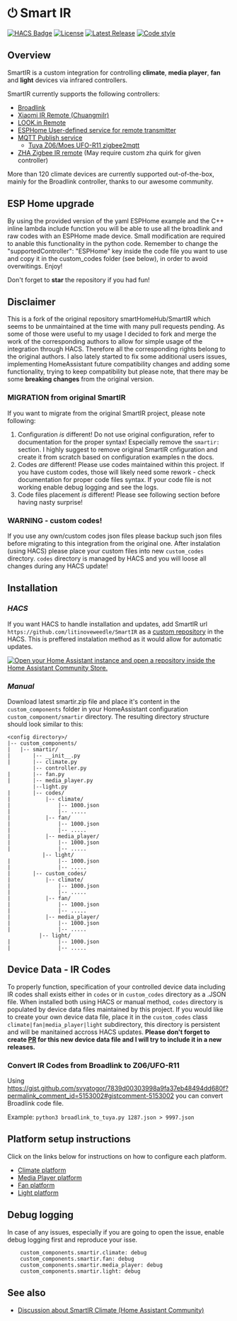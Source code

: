 # ⏻ Smart IR

[![HACS Badge](https://img.shields.io/badge/HACS-Custom-41BDF5.svg?style=for-the-badge)](https://github.com/hacs/integration)
[![License](https://img.shields.io/github/license/litinoveweedle/smartir?style=for-the-badge)](https://github.com/litinoveweedle/smartir/blob/main/LICENSE)
[![Latest Release](https://img.shields.io/github/v/release/litinoveweedle/smartir?style=for-the-badge)](https://github.com/litinoveweedle/smartir/releases)
[![Code style](https://img.shields.io/badge/code%20style-black-000000.svg?style=for-the-badge)](https://github.com/psf/black)

## Overview

SmartIR is a custom integration for controlling **climate**, **media player**, **fan** and **light** devices via infrared controllers.

SmartIR currently supports the following controllers:

- [Broadlink](https://www.home-assistant.io/integrations/broadlink/)
- [Xiaomi IR Remote (ChuangmiIr)](https://www.home-assistant.io/integrations/remote.xiaomi_miio/)
- [LOOK.in Remote](http://look-in.club/devices/remote)
- [ESPHome User-defined service for remote transmitter](https://esphome.io/components/api.html#user-defined-services)
- [MQTT Publish service](https://www.home-assistant.io/docs/mqtt/service/)
  - [Tuya Z06/Moes UFO-R11 zigbee2mqtt](https://www.zigbee2mqtt.io/devices/UFO-R11.html)
- [ZHA Zigbee IR remote](https://www.home-assistant.io/integrations/zha/) (May require custom zha quirk for given controller)

More than 120 climate devices are currently supported out-of-the-box, mainly for the Broadlink controller, thanks to our awesome community.

## ESP Home upgrade
By using the provided version of the yaml ESPHome example and the C++ inline lambda include function you will be able to use all the broadlink and raw codes with an ESPHome made device.
Small modification are required to anable this functionality in the python code.
Remember to change the  "supportedController": "ESPHome" key inside the code file you want to use and  copy it in the custom_codes folder (see below), in order to avoid overwitings.
Enjoy!

Don't forget to **star** the repository if you had fun!

## Disclaimer

This is a fork of the original repository smartHomeHub/SmartIR which seems to be unmaintained at the time with many pull requests pending. As some of those were useful to my usage I decided to fork and merge the work of the corresponding authors to allow for simple usage of the integration through HACS. Therefore all the corresponding rights belong to the original authors. I also lately started to fix some additional users issues, implementing HomeAssistant future compatibility changes and adding some functionality, trying to keep compatibility but please note, that there may be some **breaking changes** from the original version.

### MIGRATION from original SmartIR ###

If you want to migrate from the original SmartIR project, please note following:

1. Configuration *is* different! Do not use original configuration, refer to documentation for the proper syntax! Especially remove the `smartir:` section. I highly suggest to remove original SmartIR cnfiguration and create it from scratch based on configuration examples n the docs.
2. Codes *are* different! Please use codes maintained within this project. If you have custom codes, those will likely need some rework - check documentation for proper code files syntax. If your code file is not working enable debug logging and see the logs.
3. Code files placement *is* different! Please see following section before having nasty surprise! 

### WARNING - custom codes!

If you use any own/custom codes json files please backup such json files before migrating to this integration from the original one. After instalation (using HACS) please place your custom files into new `custom_codes` directory. `codes` directory is managed by HACS and you will loose all changes during any HACS update!

## Installation

### _HACS_

If you want HACS to handle installation and updates, add SmartIR url `https://github.com/litinoveweedle/SmartIR` as a [custom repository](https://hacs.xyz/docs/faq/custom_repositories/) in the HACS. This is preffered instalation method as it would allow for automatic updates.

[![Open your Home Assistant instance and open a repository inside the Home Assistant Community Store.](https://my.home-assistant.io/badges/hacs_repository.svg)](https://my.home-assistant.io/redirect/hacs_repository/?owner=litinoveweedle&repository=SmartIR&category=Integration)

### _Manual_

Download latest smartir.zip file and place it's content in the `custom_components` folder in your HomeAssistant configuration `custom_component/smartir` directory.
The resulting directory structure should look similar to this:

```
<config directory>/
|-- custom_components/
|   |-- smartir/
|       |-- __init__.py
|       |-- climate.py
        |-- controller.py
|       |-- fan.py
|       |-- media_player.py
        |--light.py
|       |-- codes/
|           |-- climate/
|               |-- 1000.json
|               |-- .....
|           |-- fan/
|               |-- 1000.json
|               |-- .....
|           |-- media_player/
|               |-- 1000.json
|               |-- .....
           |-- light/
|               |-- 1000.json
|               |-- .....
|       |-- custom_codes/
|           |-- climate/
|               |-- 1000.json
|               |-- .....
|           |-- fan/
|               |-- 1000.json
|               |-- .....
|           |-- media_player/
|               |-- 1000.json
|               |-- .....
          |-- light/
|               |-- 1000.json
|               |-- .....
```

## Device Data - IR Codes

To properly function, specification of your controlled device data including IR codes shall exists either in `codes` or in `custom_codes` directory as a .JSON file. When installed both using HACS or manual method, `codes` directory is populated by device data files maintained by this project. If you would like to create your own device data file, place it in the `custom_codes` class `climate|fan|media_player|light` subdirectory, this directory is persistent and will be manitained accross HACS updates. **Please don't forget to create [PR](https://github.com/litinoveweedle/SmartIR/pulls) for this new device data file and I will try to include it in a new releases.**

### Convert IR Codes from Broadlink to Z06/UFO-R11

Using https://gist.github.com/svyatogor/7839d00303998a9fa37eb48494dd680f?permalink_comment_id=5153002#gistcomment-5153002 you can convert Broadlink code file.

Example: `python3 broadlink_to_tuya.py 1287.json > 9997.json`

## Platform setup instructions

Click on the links below for instructions on how to configure each platform.

- [Climate platform](/docs/CLIMATE.md)
- [Media Player platform](/docs/MEDIA_PLAYER.md)
- [Fan platform](/docs/FAN.md)
- [Light platform](/docs/LIGHT.md)

## Debug logging ##
In case of any issues, especially if you are going to open the issue, enable debug logging first and reproduce your isse.
```
    custom_components.smartir.climate: debug
    custom_components.smartir.fan: debug
    custom_components.smartir.media_player: debug
    custom_components.smartir.light: debug
```

## See also

- [Discussion about SmartIR Climate (Home Assistant Community)](https://community.home-assistant.io/t/smartir-control-your-climate-tv-and-fan-devices-via-ir-rf-controllers/)
